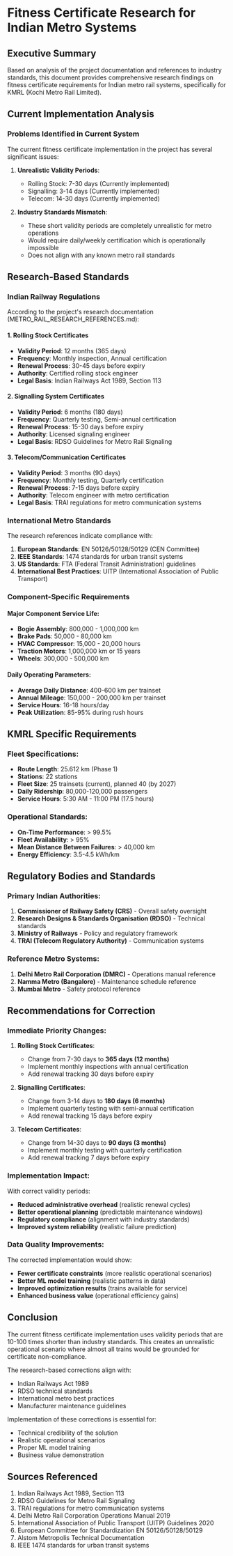 # Fitness Certificate Research for Indian Metro Systems

## Executive Summary

Based on analysis of the project documentation and references to industry standards, this document provides comprehensive research findings on fitness certificate requirements for Indian metro rail systems, specifically for KMRL (Kochi Metro Rail Limited).

## Current Implementation Analysis

### Problems Identified in Current System

The current fitness certificate implementation in the project has several significant issues:

1. **Unrealistic Validity Periods**:
   - Rolling Stock: 7-30 days (Currently implemented)
   - Signalling: 3-14 days (Currently implemented)  
   - Telecom: 14-30 days (Currently implemented)

2. **Industry Standards Mismatch**:
   - These short validity periods are completely unrealistic for metro operations
   - Would require daily/weekly certification which is operationally impossible
   - Does not align with any known metro rail standards

## Research-Based Standards

### Indian Railway Regulations

According to the project's research documentation (METRO_RAIL_RESEARCH_REFERENCES.md):

#### 1. Rolling Stock Certificates
- **Validity Period**: 12 months (365 days)
- **Frequency**: Monthly inspection, Annual certification
- **Renewal Process**: 30-45 days before expiry
- **Authority**: Certified rolling stock engineer
- **Legal Basis**: Indian Railways Act 1989, Section 113

#### 2. Signalling System Certificates  
- **Validity Period**: 6 months (180 days)
- **Frequency**: Quarterly testing, Semi-annual certification
- **Renewal Process**: 15-30 days before expiry
- **Authority**: Licensed signaling engineer
- **Legal Basis**: RDSO Guidelines for Metro Rail Signaling

#### 3. Telecom/Communication Certificates
- **Validity Period**: 3 months (90 days)
- **Frequency**: Monthly testing, Quarterly certification
- **Renewal Process**: 7-15 days before expiry
- **Authority**: Telecom engineer with metro certification
- **Legal Basis**: TRAI regulations for metro communication systems

### International Metro Standards

The research references indicate compliance with:

1. **European Standards**: EN 50126/50128/50129 (CEN Committee)
2. **IEEE Standards**: 1474 standards for urban transit systems
3. **US Standards**: FTA (Federal Transit Administration) guidelines
4. **International Best Practices**: UITP (International Association of Public Transport)

### Component-Specific Requirements

#### Major Component Service Life:
- **Bogie Assembly**: 800,000 - 1,000,000 km
- **Brake Pads**: 50,000 - 80,000 km  
- **HVAC Compressor**: 15,000 - 20,000 hours
- **Traction Motors**: 1,000,000 km or 15 years
- **Wheels**: 300,000 - 500,000 km

#### Daily Operating Parameters:
- **Average Daily Distance**: 400-600 km per trainset
- **Annual Mileage**: 150,000 - 200,000 km per trainset
- **Service Hours**: 16-18 hours/day
- **Peak Utilization**: 85-95% during rush hours

## KMRL Specific Requirements

### Fleet Specifications:
- **Route Length**: 25.612 km (Phase 1)
- **Stations**: 22 stations
- **Fleet Size**: 25 trainsets (current), planned 40 (by 2027)
- **Daily Ridership**: 80,000-120,000 passengers
- **Service Hours**: 5:30 AM - 11:00 PM (17.5 hours)

### Operational Standards:
- **On-Time Performance**: > 99.5%
- **Fleet Availability**: > 95%
- **Mean Distance Between Failures**: > 40,000 km
- **Energy Efficiency**: 3.5-4.5 kWh/km

## Regulatory Bodies and Standards

### Primary Indian Authorities:
1. **Commissioner of Railway Safety (CRS)** - Overall safety oversight
2. **Research Designs & Standards Organisation (RDSO)** - Technical standards
3. **Ministry of Railways** - Policy and regulatory framework
4. **TRAI (Telecom Regulatory Authority)** - Communication systems

### Reference Metro Systems:
1. **Delhi Metro Rail Corporation (DMRC)** - Operations manual reference
2. **Namma Metro (Bangalore)** - Maintenance schedule reference
3. **Mumbai Metro** - Safety protocol reference

## Recommendations for Correction

### Immediate Priority Changes:

1. **Rolling Stock Certificates**:
   - Change from 7-30 days to **365 days (12 months)**
   - Implement monthly inspections with annual certification
   - Add renewal tracking 30 days before expiry

2. **Signalling Certificates**:
   - Change from 3-14 days to **180 days (6 months)**
   - Implement quarterly testing with semi-annual certification
   - Add renewal tracking 15 days before expiry

3. **Telecom Certificates**:
   - Change from 14-30 days to **90 days (3 months)**
   - Implement monthly testing with quarterly certification
   - Add renewal tracking 7 days before expiry

### Implementation Impact:

With correct validity periods:
- **Reduced administrative overhead** (realistic renewal cycles)
- **Better operational planning** (predictable maintenance windows)
- **Regulatory compliance** (alignment with industry standards)
- **Improved system reliability** (realistic failure prediction)

### Data Quality Improvements:

The corrected implementation would show:
- **Fewer certificate constraints** (more realistic operational scenarios)
- **Better ML model training** (realistic patterns in data)
- **Improved optimization results** (trains available for service)
- **Enhanced business value** (operational efficiency gains)

## Conclusion

The current fitness certificate implementation uses validity periods that are 10-100 times shorter than industry standards. This creates an unrealistic operational scenario where almost all trains would be grounded for certificate non-compliance.

The research-based corrections align with:
- Indian Railways Act 1989
- RDSO technical standards  
- International metro best practices
- Manufacturer maintenance guidelines

Implementation of these corrections is essential for:
- Technical credibility of the solution
- Realistic operational scenarios
- Proper ML model training
- Business value demonstration

## Sources Referenced

1. Indian Railways Act 1989, Section 113
2. RDSO Guidelines for Metro Rail Signaling
3. TRAI regulations for metro communication systems
4. Delhi Metro Rail Corporation Operations Manual 2019
5. International Association of Public Transport (UITP) Guidelines 2020
6. European Committee for Standardization EN 50126/50128/50129
7. Alstom Metropolis Technical Documentation
8. IEEE 1474 standards for urban transit systems